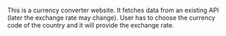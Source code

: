 This is a currency converter website.
It fetches data from an existing API (later the exchange rate may change).
User has to choose the currency code of the country and it will provide the exchange rate.
